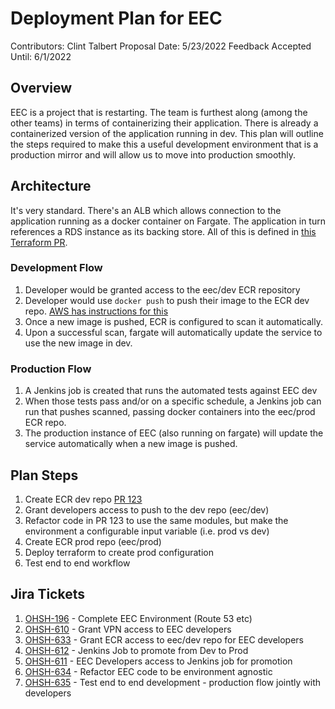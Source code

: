 # Deployment Plan for EEC
Contributors: Clint Talbert
Proposal Date: 5/23/2022
Feedback Accepted Until: 6/1/2022

## Overview
EEC is a project that is restarting. The team is furthest along (among the other teams) in terms of containerizing their application. There is already a containerized version of the application running in dev. This plan will outline the steps required to make this a useful development environment that is a production mirror and will allow us to move into production smoothly.

## Architecture
It's very standard. There's an ALB which allows connection to the application running as a docker container on Fargate. The application in turn references a RDS instance as its backing store. All of this is defined in [this Terraform PR](https://github.com/OHS-Hosting-Infrastructure/environment-configuration/pull/123/files).

### Development Flow
1. Developer would be granted access to the eec/dev ECR repository
2. Developer would use `docker push` to push their image to the ECR dev repo. [AWS has instructions for this](https://docs.aws.amazon.com/AmazonECR/latest/userguide/docker-push-ecr-image.html)
3. Once a new image is pushed, ECR is configured to scan it automatically. 
4. Upon a successful scan, fargate will automatically update the service to use the new image in dev.

### Production Flow
1. A Jenkins job is created that runs the automated tests against EEC dev
2. When those tests pass and/or on a specific schedule, a Jenkins job can run that pushes scanned, passing docker containers into the eec/prod ECR repo.
3. The production instance of EEC (also running on fargate) will update the service automatically when a new image is pushed.

## Plan Steps
1. Create ECR dev repo [PR 123](https://github.com/OHS-Hosting-Infrastructure/environment-configuration/pull/123/files)
2. Grant developers access to push to the dev repo (eec/dev)
2. Refactor code in PR 123 to use the same modules, but make the environment a configurable input variable (i.e. prod vs dev)
3. Create ECR prod repo (eec/prod)
4. Deploy terraform to create prod configuration
5. Test end to end workflow

## Jira Tickets
1. [OHSH-196](https://ocio-jira.acf.hhs.gov/browse/OHSH-196) - Complete EEC Environment (Route 53 etc)
2. [OHSH-610](https://ocio-jira.acf.hhs.gov/browse/OHSH-610) - Grant VPN access to EEC developers
2. [OHSH-633](https://ocio-jira.acf.hhs.gov/browse/OHSH-633) - Grant ECR access to eec/dev repo for EEC developers
3. [OHSH-612](https://ocio-jira.acf.hhs.gov/browse/OHSH-612) - Jenkins Job to promote from Dev to Prod
2. [OHSH-611](https://ocio-jira.acf.hhs.gov/browse/OHSH-611) - EEC Developers access to Jenkins job for promotion
2. [OHSH-634](https://ocio-jira.acf.hhs.gov/browse/OHSH-634) - Refactor EEC code to be environment agnostic
2. [OHSH-635](https://ocio-jira.acf.hhs.gov/browse/OHSH-635) - Test end to end development - production flow jointly with developers
